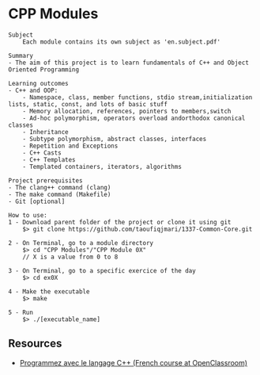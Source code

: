 # CPP Modules

```
Subject
    Each module contains its own subject as 'en.subject.pdf'
```
```
Summary
- The aim of this project is to learn fundamentals of C++ and Object Oriented Programming
```
```
Learning outcomes
- C++ and OOP:
    - Namespace, class, member functions, stdio stream,initialization lists, static, const, and lots of basic stuff
    - Memory allocation, references, pointers to members,switch
    - Ad-hoc polymorphism, operators overload andorthodox canonical classes
    - Inheritance
    - Subtype polymorphism, abstract classes, interfaces
    - Repetition and Exceptions
    - C++ Casts
    - C++ Templates
    - Templated containers, iterators, algorithms
```
```
Project prerequisites
- The clang++ command (clang)
- The make command (Makefile)
- Git [optional]
```
```
How to use:
1 - Download parent folder of the project or clone it using git
	$> git clone https://github.com/taoufiqjmari/1337-Common-Core.git

2 - On Terminal, go to a module directory
	$> cd "CPP Modules"/"CPP Module 0X"
    // X is a value from 0 to 8
 
3 - On Terminal, go to a specific exercice of the day
    $> cd ex0X

4 - Make the executable
	$> make

5 - Run
	$> ./[executable_name]
```

## Resources

* [Programmez avec le langage C++ (French course at OpenClassroom)](https://openclassrooms.com/en/courses/1894236-programmez-avec-le-langage-c)